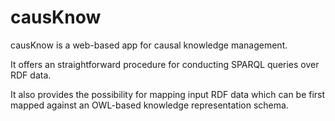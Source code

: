 # causKnow
causKnow is a web-based app for causal knowledge management.

It offers an straightforward procedure for conducting SPARQL queries over RDF data.

It also provides the possibility for mapping input RDF data which can be first mapped against an OWL-based knowledge representation schema.
